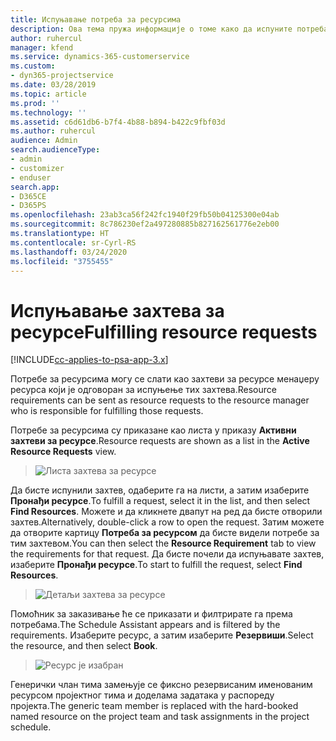 ```yaml
---
title: Испуњавање потреба за ресурсима
description: Ова тема пружа информације о томе како да испуните потреба за ресурсима.
author: ruhercul
manager: kfend
ms.service: dynamics-365-customerservice
ms.custom:
- dyn365-projectservice
ms.date: 03/28/2019
ms.topic: article
ms.prod: ''
ms.technology: ''
ms.assetid: c6d61db6-b7f4-4b88-b894-b422c9fbf03d
ms.author: ruhercul
audience: Admin
search.audienceType:
- admin
- customizer
- enduser
search.app:
- D365CE
- D365PS
ms.openlocfilehash: 23ab3ca56f242fc1940f29fb50b04125300e04ab
ms.sourcegitcommit: 8c786230ef2a497280885b827162561776e2eb00
ms.translationtype: HT
ms.contentlocale: sr-Cyrl-RS
ms.lasthandoff: 03/24/2020
ms.locfileid: "3755455"
---
```

# <a name="fulfilling-resource-requests"></a><span data-ttu-id="9ac8b-103">Испуњавање захтева за ресурсе</span><span class="sxs-lookup"><span data-stu-id="9ac8b-103">Fulfilling resource requests</span></span>

[!INCLUDE[cc-applies-to-psa-app-3.x](../includes/cc-applies-to-psa-app-3x.md)]

<span data-ttu-id="9ac8b-104">Потребе за ресурсима могу се слати као захтеви за ресурсе менаџеру ресурса који је одговоран за испуњење тих захтева.</span><span class="sxs-lookup"><span data-stu-id="9ac8b-104">Resource requirements can be sent as resource requests to the resource manager who is responsible for fulfilling those requests.</span></span>

<span data-ttu-id="9ac8b-105">Потребе за ресурсима су приказане као листа у приказу **Активни захтеви за ресурсе**.</span><span class="sxs-lookup"><span data-stu-id="9ac8b-105">Resource requests are shown as a list in the **Active Resource Requests** view.</span></span>

> ![Листа захтева за ресурсе](media/Resource-Management-image59.png)

<span data-ttu-id="9ac8b-107">Да бисте испунили захтев, одаберите га на листи, а затим изаберите **Пронађи ресурсе**.</span><span class="sxs-lookup"><span data-stu-id="9ac8b-107">To fulfill a request, select it in the list, and then select **Find Resources**.</span></span> <span data-ttu-id="9ac8b-108">Можете и да кликнете двапут на ред да бисте отворили захтев.</span><span class="sxs-lookup"><span data-stu-id="9ac8b-108">Alternatively, double-click a row to open the request.</span></span> <span data-ttu-id="9ac8b-109">Затим можете да отворите картицу **Потреба за ресурсом** да бисте видели потребе за тим захтевом.</span><span class="sxs-lookup"><span data-stu-id="9ac8b-109">You can then select the **Resource Requirement** tab to view the requirements for that request.</span></span> <span data-ttu-id="9ac8b-110">Да бисте почели да испуњавате захтев, изаберите **Пронађи ресурсе**.</span><span class="sxs-lookup"><span data-stu-id="9ac8b-110">To start to fulfill the request, select **Find Resources**.</span></span>

> ![Детаљи захтева за ресурсе](media/Resource-Management-image60.png)

<span data-ttu-id="9ac8b-112">Помоћник за заказивање ће се приказати и филтрирате га према потребама.</span><span class="sxs-lookup"><span data-stu-id="9ac8b-112">The Schedule Assistant appears and is filtered by the requirements.</span></span> <span data-ttu-id="9ac8b-113">Изаберите ресурс, а затим изаберите **Резервиши**.</span><span class="sxs-lookup"><span data-stu-id="9ac8b-113">Select the resource, and then select **Book**.</span></span>

> ![Ресурс је изабран](media/Resource-Management-image61.png)

<span data-ttu-id="9ac8b-115">Генерички члан тима замењује се фиксно резервисаним именованим ресурсом пројектног тима и доделама задатака у распореду пројекта.</span><span class="sxs-lookup"><span data-stu-id="9ac8b-115">The generic team member is replaced with the hard-booked named resource on the project team and task assignments in the project schedule.</span></span>
